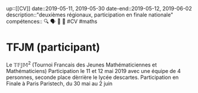 up::[[CV]]
date::2019-05-11, 2019-05-30
date-end::2019-05-12, 2019-06-02
description::"deuxièmes régionaux, participation en finale nationale"
compétences:: 🔍 🗣️ 🤝 🧮
#CV #maths 
# TFJM (participant)
Le $\mathbb{TFJM}^2$ (Tournoi Francais des Jeunes Mathématiciennes et Mathématiciens)
Participation le 11 et 12 mai 2019 avec une équipe de 4 personnes, seconde place dèrrière le lycée descartes.
Participation en Finale à Paris Paristech, du 30 mai au 2 juin

